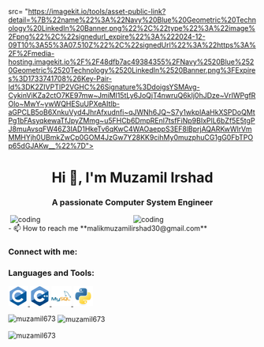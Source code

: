 <img align="right" >src= "https://imagekit.io/tools/asset-public-link?detail=%7B%22name%22%3A%22Navy%20Blue%20Geometric%20Technology%20LinkedIn%20Banner.png%22%2C%22type%22%3A%22image%2Fpng%22%2C%22signedurl_expire%22%3A%222024-12-09T10%3A55%3A07.510Z%22%2C%22signedUrl%22%3A%22https%3A%2F%2Fmedia-hosting.imagekit.io%2F%2F48dfb7ac49384355%2FNavy%2520Blue%2520Geometric%2520Technology%2520LinkedIn%2520Banner.png%3FExpires%3D1733741708%26Key-Pair-Id%3DK2ZIVPTIP2VGHC%26Signature%3DdoigsYSMAvg-CykinViKZa2ctO7KE97mw~JmiMl15tLy6JoQjT4nwruQ6kIj0hJDze~VrIWPgfROlo~MwY~ywWQHESuUPXeAItlb-aGPCLB5oB6XnkuVyd4JhrAfxudnfi~qJWNh6JQ~S7y1wkplAaHkXSPDoQMtPg1bFAsyqkewaTfJpyZMmg~u5FHCb6DmpREnl7tsfFiNp9BIxPlL6bZf5E5tgPJ8muAvsqFW46Z3IAD1HkeTv6qKwC4WAOaeppS3EF8lBprjAQARKwWlrVmMMHYjh0UBmkZwCp0GOM4JzGw7Y28KK9cihMy0muzphuCG1gG0FbTPOp65dGJAKw__%22%7D">
<h1 align="center">Hi 👋, I'm Muzamil Irshad</h1>
<h3 align="center">A passionate Computer System Engineer</h3>
<img align="right" alt= "coding" width= "250" src ="https://media1.giphy.com/media/v1.Y2lkPTc5MGI3NjExczAxNmc5dDJxb2pkMHM2YzE2Z3Z0cnMzcTBjcXNjdWhvdnR6d3JpOSZlcD12MV9naWZzX3NlYXJjaCZjdD1n/bGgsc5mWoryfgKBx1u/giphy.webp">
<img align="right" alt= "coding" width= "250" src ="https://media2.giphy.com/media/4H3Ii5eLChYul9p7NL/giphy.webp?cid=790b7611s016g9t2qojd0s6c16gvtrs3q0cqscuhovtzwri9&ep=v1_gifs_search&rid=giphy.webp&ct=g">
- 📫 How to reach me **malikmuzamilirshad30@gmail.com**

<h3 align="left">Connect with me:</h3>
<p align="left">
</p>

<h3 align="left">Languages and Tools:</h3>
<p align="left"> <a href="https://www.cprogramming.com/" target="_blank" rel="noreferrer"> <img src="https://raw.githubusercontent.com/devicons/devicon/master/icons/c/c-original.svg" alt="c" width="40" height="40"/> </a> <a href="https://www.w3schools.com/cpp/" target="_blank" rel="noreferrer"> <img src="https://raw.githubusercontent.com/devicons/devicon/master/icons/cplusplus/cplusplus-original.svg" alt="cplusplus" width="40" height="40"/> </a> <a href="https://www.mysql.com/" target="_blank" rel="noreferrer"> <img src="https://raw.githubusercontent.com/devicons/devicon/master/icons/mysql/mysql-original-wordmark.svg" alt="mysql" width="40" height="40"/> </a> <a href="https://www.python.org" target="_blank" rel="noreferrer"> <img src="https://raw.githubusercontent.com/devicons/devicon/master/icons/python/python-original.svg" alt="python" width="40" height="40"/> </a> </p>

<p><img align="left" src="https://github-readme-stats.vercel.app/api/top-langs?username=muzamil673&show_icons=true&locale=en&layout=compact" alt="muzamil673" /></p>

<p>&nbsp;<img align="center" src="https://github-readme-stats.vercel.app/api?username=muzamil673&show_icons=true&locale=en" alt="muzamil673" /></p>

<p><img align="center" src="https://github-readme-streak-stats.herokuapp.com/?user=muzamil673&" alt="muzamil673" /></p>
